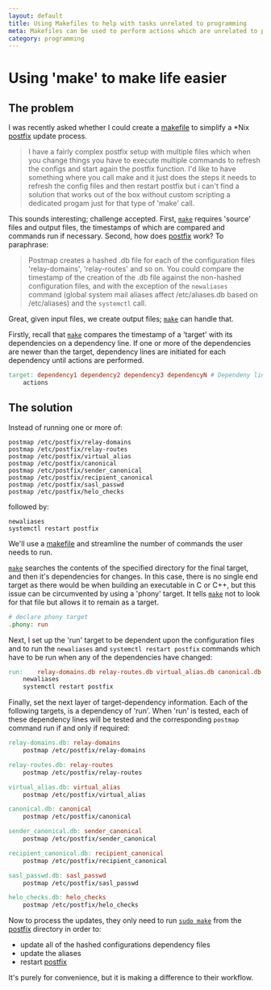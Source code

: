 ```yaml
---
layout: default
title: Using Makefiles to help with tasks unrelated to programming
meta: Makefiles can be used to perform actions which are unrelated to programming
category: programming
---
```


# Using 'make' to make life easier
 
## The problem
I was recently asked whether I could create a [makefile](https://www.gnu.org/software/make/) to simplify a *Nix [postfix](http://www.postfix.org/) update process.

> I have a fairly complex postfix setup with multiple files which when you change things you have to execute multiple commands to refresh the configs and start again the postfix function.
> I'd like to have something where you call make and it just does the steps it needs to refresh the config files and then restart postfix
but i can't find a solution that works out of the box without custom scripting a dedicated progam just for that type of 'make' call.

This sounds interesting; challenge accepted.  First, [`make`](https://www.gnu.org/software/make/) requires 'source' files and output files, the timestamps of which are compared and commands run if necessary.  Second, how does [postfix](http://www.postfix.org/) work?  To paraphrase:

> Postmap creates a hashed .db file for each of the configuration files 'relay-domains', 'relay-routes'  and so on. You could compare the timestamp of the creation of the .db file against the non-hashed configuration files, and with the exception of the `newaliases` command (global system mail aliases affect /etc/aliases.db based on /etc/aliases) and the `systemctl` call.

Great, given input files, we create output files; [`make`](https://www.gnu.org/software/make/) can handle that.

Firstly, recall that [`make`](https://www.gnu.org/software/make/) compares the timestamp of a 'target' with its dependencies on a dependency line.  If one or more of the dependencies are newer than the target, dependency lines are initiated for each dependency until actions are performed.

```makefile
target: dependency1 dependency2 dependency3 dependencyN # Dependeny line
    actions 
```

## The solution

Instead of running one or more of: 

```
postmap /etc/postfix/relay-domains
postmap /etc/postfix/relay-routes
postmap /etc/postfix/virtual_alias
postmap /etc/postfix/canonical
postmap /etc/postfix/sender_canonical
postmap /etc/postfix/recipient_canonical
postmap /etc/postfix/sasl_passwd
postmap /etc/postfix/helo_checks
```

followed by:

```
newaliases
systemctl restart postfix
```

We'll use a [makefile](https://www.gnu.org/software/make/) and streamline the number of commands the user needs to run.

[`make`](https://www.gnu.org/software/make/) searches the contents of the specified directory for the final target, and then it's dependencies for changes.
In this case, there is no single end target as there would be when building an executable in C or C++, but this issue can be circumvented by using a 'phony' target.  It tells [`make`](https://www.gnu.org/software/make/) not to look for that file but allows it to remain as a target.


```makefile
# declare phony target
.phony: run
```

Next, I set up the 'run' target to be dependent upon the configuration files and to run the `newaliases` and `systemctl restart postfix` commands which have to be run when any of the dependencies have changed:

```makefile
run:    relay-domains.db relay-routes.db virtual_alias.db canonical.db sender_canonical.db recipient_canonical.db sasl_passwd.db helo_checks.db 
    newaliases
    systemctl restart postfix
```

Finally, set the next layer of target-dependency information.  Each of the following targets, is a dependency of 'run'.  When 'run' is tested, each of these dependency lines will be tested and the corresponding `postmap` command run if and only if required:

```makefile
relay-domains.db: relay-domains
    postmap /etc/postfix/relay-domains

relay-routes.db: relay-routes
    postmap /etc/postfix/relay-routes

virtual_alias.db: virtual_alias
    postmap /etc/postfix/virtual_alias

canonical.db: canonical
    postmap /etc/postfix/canonical

sender_canonical.db: sender_canonical
    postmap /etc/postfix/sender_canonical

recipient_canonical.db: recipient_canonical
    postmap /etc/postfix/recipient_canonical

sasl_passwd.db: sasl_passwd
    postmap /etc/postfix/sasl_passwd

helo_checks.db: helo_checks
    postmap /etc/postfix/helo_checks
```

Now to process the updates, they only need to run [`sudo make`](https://www.gnu.org/software/make/) from the [postfix](http://www.postfix.org/) directory in order to: 
* update all of the hashed configurations dependency files
* update the aliases
* restart [postfix](http://www.postfix.org/)

It's purely for convenience, but it is making a difference to their workflow.

